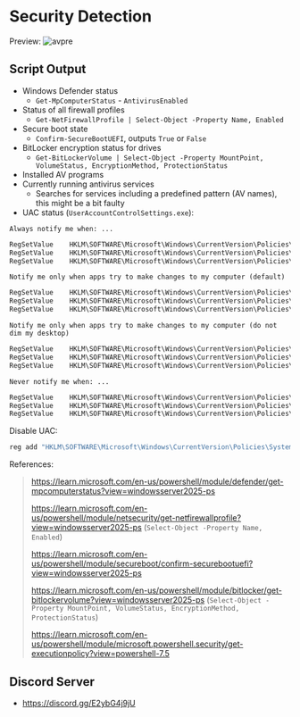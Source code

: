 # Security Detection

Preview:
![avpre](https://github.com/5Noxi/Security-Detector/blob/main/sec.png?raw=true)

##  Script Output
- Windows Defender status 
  - `Get-MpComputerStatus` - `AntivirusEnabled`
- Status of all firewall profiles 
  - `Get-NetFirewallProfile | Select-Object -Property Name, Enabled`
- Secure boot state
  - `Confirm-SecureBootUEFI`, outputs `True` or `False`
- BitLocker encryption status for drives
  - `Get-BitLockerVolume | Select-Object -Property MountPoint, VolumeStatus, EncryptionMethod, ProtectionStatus`
- Installed AV programs
- Currently running antivirus services
  - Searches for services including a predefined pattern (AV names), this might be a bit faulty
- UAC status (`UserAccountControlSettings.exe`):

`Always notify me when: ...`
```ps
RegSetValue    HKLM\SOFTWARE\Microsoft\Windows\CurrentVersion\Policies\System\EnableLUA    Type: REG_DWORD, Length: 4, Data: 1
RegSetValue    HKLM\SOFTWARE\Microsoft\Windows\CurrentVersion\Policies\System\ConsentPromptBehaviorAdmin    Type: REG_DWORD, Length: 4, Data: 2
RegSetValue    HKLM\SOFTWARE\Microsoft\Windows\CurrentVersion\Policies\System\PromptOnSecureDesktop    Type: REG_DWORD, Length: 4, Data: 1
```
`Notify me only when apps try to make changes to my computer (default)`
```ps
RegSetValue    HKLM\SOFTWARE\Microsoft\Windows\CurrentVersion\Policies\System\EnableLUA    Type: REG_DWORD, Length: 4, Data: 1
RegSetValue    HKLM\SOFTWARE\Microsoft\Windows\CurrentVersion\Policies\System\ConsentPromptBehaviorAdmin    Type: REG_DWORD, Length: 4, Data: 5
RegSetValue    HKLM\SOFTWARE\Microsoft\Windows\CurrentVersion\Policies\System\PromptOnSecureDesktop    Type: REG_DWORD, Length: 4, Data: 1
```
`Notify me only when apps try to make changes to my computer (do not dim my desktop)`
```ps
RegSetValue    HKLM\SOFTWARE\Microsoft\Windows\CurrentVersion\Policies\System\EnableLUA    Type: REG_DWORD, Length: 4, Data: 1
RegSetValue    HKLM\SOFTWARE\Microsoft\Windows\CurrentVersion\Policies\System\ConsentPromptBehaviorAdmin    Type: REG_DWORD, Length: 4, Data: 5
RegSetValue    HKLM\SOFTWARE\Microsoft\Windows\CurrentVersion\Policies\System\PromptOnSecureDesktop    Type: REG_DWORD, Length: 4, Data: 0
```
`Never notify me when: ...`
```ps
RegSetValue    HKLM\SOFTWARE\Microsoft\Windows\CurrentVersion\Policies\System\EnableLUA    Type: REG_DWORD, Length: 4, Data: 1
RegSetValue    HKLM\SOFTWARE\Microsoft\Windows\CurrentVersion\Policies\System\ConsentPromptBehaviorAdmin    Type: REG_DWORD, Length: 4, Data: 0
RegSetValue    HKLM\SOFTWARE\Microsoft\Windows\CurrentVersion\Policies\System\PromptOnSecureDesktop    Type: REG_DWORD, Length: 4, Data: 0
```
Disable UAC:
```bat
reg add "HKLM\SOFTWARE\Microsoft\Windows\CurrentVersion\Policies\System" /v EnableLUA /t REG_DWORD /d 0 /f
```

References:
> https://learn.microsoft.com/en-us/powershell/module/defender/get-mpcomputerstatus?view=windowsserver2025-ps
>
> https://learn.microsoft.com/en-us/powershell/module/netsecurity/get-netfirewallprofile?view=windowsserver2025-ps (`Select-Object -Property Name, Enabled`)
>
> https://learn.microsoft.com/en-us/powershell/module/secureboot/confirm-securebootuefi?view=windowsserver2025-ps
>
> https://learn.microsoft.com/en-us/powershell/module/bitlocker/get-bitlockervolume?view=windowsserver2025-ps (`Select-Object -Property MountPoint, VolumeStatus, EncryptionMethod, ProtectionStatus`)
>
> https://learn.microsoft.com/en-us/powershell/module/microsoft.powershell.security/get-executionpolicy?view=powershell-7.5

## Discord Server 
- https://discord.gg/E2ybG4j9jU
